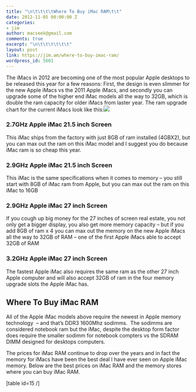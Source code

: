 ```yaml
---
title: "\n\t\t\t\tWhere To Buy iMac RAM\t\t"
date: 2012-11-05 00:00:00 Z
categories:
- jim
author: macseek@gmail.com
comments: true
excerpt: "\n\t\t\t\t\t\t"
layout: post
link: https://jim.am/where-to-buy-imac-ram/
wordpress_id: 5601
---
```


The iMacs in 2012 are becoming one of the most popular Apple desktops to be released this year for a few reasons: First, the design is even slimmer for the new Apple iMacs vs the 2011 Apple iMacs, and secondly you can upgrade some of the higher end iMac models all the way to 32GB, which is double the ram capacity for older iMacs from laster year. The ram upgrade chart for the current iMacs look like this:![](http://www.jim.am/wp-content/uploads/2012/11/Screen-Shot-2012-11-05-at-3.10.27-PM.png)




### 2.7GHz Apple iMac 21.5 inch Screen




This iMac ships from the factory with just 8GB of ram installed (4GBX2), but you can max out the ram on this iMac model and I suggest you do because iMac ram is so cheap this year.




### 2.9GHz Apple iMac 21.5 inch Screen




This iMac is the same specifications when it comes to memory – you still start with 8GB of iMac ram from Apple, but you can max out the ram on this iMac to 16GB




### 2.9GHz Apple iMac 27 inch Screen




If you cough up big money for the 27 inches of screen real estate, you not only get a bigger display, you also get more memory capacity – but if you add 8GB of ram x 4 you can max out the memory on the new Apple iMacs all the way to 32GB of RAM – one of the first Apple iMacs able to accept 32GB of RAM




### 3.2GHz Apple iMac 27 inch Screen




The fastest Apple iMac also requires the same ram as the other 27 inch Apple computer and will also accept 32GB of ram in the four memory upgrade slots the Apple iMac has.




## Where To Buy iMac RAM




All of the Apple iMac models above require the newest in Apple memory technology  – and that’s DDR3 1600Mhz sodimms.  The sodimms are considered notebook ram but the iMac, despite the desktop form factor does require the smaller sodimm for notebook compters vs the SDRAM DIMM designed for desktops computers.




The prices for iMac RAM continue to drop over the years and in fact the memory for iMacs have been the best deal I have ever seen on Apple iMac memory. Below are the best prices on iMac RAM and the memory stores where you can buy iMac RAM.




[table id=15 /]




 


		
